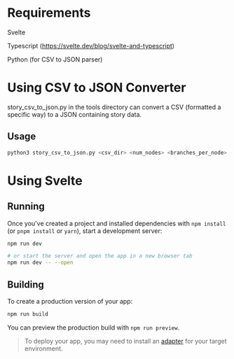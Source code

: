 # Requirements
Svelte

Typescript (https://svelte.dev/blog/svelte-and-typescript)

Python (for CSV to JSON parser)

# Using CSV to JSON Converter

story_csv_to_json.py in the tools directory can convert a CSV (formatted a specific way) to a JSON containing story data.

## Usage
```bash
python3 story_csv_to_json.py <csv_dir> <num_nodes> <branches_per_node> <json_dir>
```

# Using Svelte

## Running

Once you've created a project and installed dependencies with `npm install` (or `pnpm install` or `yarn`), start a development server:

```bash
npm run dev

# or start the server and open the app in a new browser tab
npm run dev -- --open
```

## Building

To create a production version of your app:

```bash
npm run build
```

You can preview the production build with `npm run preview`.

> To deploy your app, you may need to install an [adapter](https://kit.svelte.dev/docs/adapters) for your target environment.
